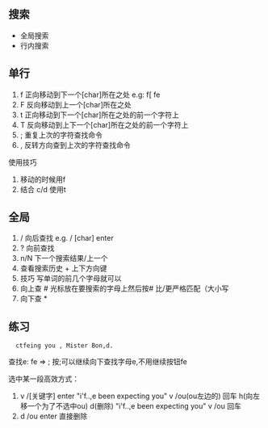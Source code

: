 ## 搜索
- 全局搜索
- 行内搜索
## 单行
1. f 正向移动到下一个[char]所在之处  e.g: f[  fe
2. F 反向移动到上一个[char]所在之处
3. t 正向移动到下一个[char]所在之处的前一个字符上
4. T 反向移动到上下一个[char]所在之处的前一个字符上
5. ; 重复上次的字符查找命令
6. , 反转方向查到上次的字符查找命令

使用技巧 
1. 移动的时候用f
2. 结合 c/d 使用t

## 全局
1. / 向后查找  e.g. / [char] enter
2. ? 向前查找
3. n/N  下一个搜索结果/上一个
4. 查看搜索历史  + 上下方向键
5. 技巧 写单词的前几个字母就可以
6. 向上查  #  光标放在要搜索的字母上然后按# 比/更严格匹配（大小写
7. 向下查 *


## 练习
      ctfeing you , Mister Bon,d.
查找e:  fe => ;  按;可以继续向下查找字母e,不用继续按钮fe

选中某一段高效方式：
1. v /[关键字] enter 
 "i'f..,e been expecting you" v /ou(ou左边的) 回车  h(向左移一个为了不选中ou) d(删除) "i'f..,e been expecting you" v /ou 回车
2. d /ou enter  直接删除
